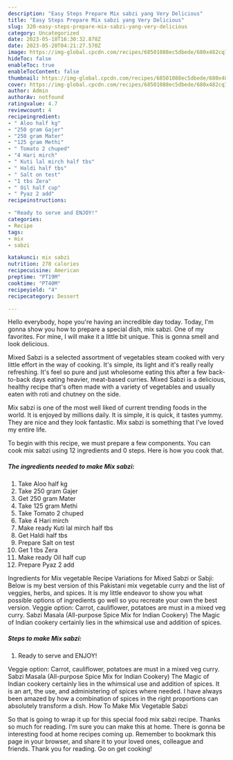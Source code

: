 ```yaml
---
description: "Easy Steps Prepare Mix sabzi yang Very Delicious"
title: "Easy Steps Prepare Mix sabzi yang Very Delicious"
slug: 320-easy-steps-prepare-mix-sabzi-yang-very-delicious
category: Uncategorized
date: 2023-05-18T16:30:32.878Z
date: 2023-05-20T04:21:27.570Z
image: https://img-global.cpcdn.com/recipes/68501088ec5dbede/680x482cq70/mix-sabzi-recipe-main-photo.jpg
hideToc: false
enableToc: true
enableTocContent: false
thumbnail: https://img-global.cpcdn.com/recipes/68501088ec5dbede/680x482cq70/mix-sabzi-recipe-main-photo.jpg
cover: https://img-global.cpcdn.com/recipes/68501088ec5dbede/680x482cq70/mix-sabzi-recipe-main-photo.jpg
author: Admin
authorAv: notfound
ratingvalue: 4.7
reviewcount: 4
recipeingredient:
- " Aloo half kg"
- "250 gram Gajer"
- "250 gram Mater"
- "125 gram Methi"
- " Tomato 2 chuped"
- "4 Hari mirch"
- " Kuti lal mirch half tbs"
- " Haldi half tbs"
- " Salt on test"
- "1 tbs Zera"
- " Oil half cup"
- " Pyaz 2 add"
recipeinstructions:

- "Ready to serve and ENJOY!"
categories:
- Recipe
tags:
- mix
- sabzi

katakunci: mix sabzi 
nutrition: 278 calories
recipecuisine: American
preptime: "PT19M"
cooktime: "PT40M"
recipeyield: "4"
recipecategory: Dessert

---
```



Hello everybody, hope you're having an incredible day today. Today, I'm gonna show you how to prepare a special dish, mix sabzi. One of my favorites. For mine, I will make it a little bit unique. This is gonna smell and look delicious.

Mixed Sabzi is a selected assortment of vegetables steam cooked with very little effort in the way of cooking. It&#39;s simple, its light and it&#39;s really really refreshing. It&#39;s feel so pure and just wholesome eating this after a few back-to-back days eating heavier, meat-based curries. Mixed Sabzi is a delicious, healthy recipe that&#39;s often made with a variety of vegetables and usually eaten with roti and chutney on the side.

Mix sabzi is one of the most well liked of current trending foods in the world. It is enjoyed by millions daily. It is simple, it is quick, it tastes yummy. They are nice and they look fantastic. Mix sabzi is something that I've loved my entire life.


To begin with this recipe, we must prepare a few components. You can cook mix sabzi using 12 ingredients and 0 steps. Here is how you cook that.

<!--inarticleads1-->

##### The ingredients needed to make Mix sabzi:

1. Take  Aloo half kg
1. Take 250 gram Gajer
1. Get 250 gram Mater
1. Take 125 gram Methi
1. Take  Tomato 2 chuped
1. Take 4 Hari mirch
1. Make ready  Kuti lal mirch half tbs
1. Get  Haldi half tbs
1. Prepare  Salt on test
1. Get 1 tbs Zera
1. Make ready  Oil half cup
1. Prepare  Pyaz 2 add


Ingredients for Mix vegetable Recipe Variations for Mixed Sabzi or Sabji: Below is my best version of this Pakistani mix vegetable curry and the list of veggies, herbs, and spices. It is my little endeavor to show you what possible options of ingredients go well so you recreate your own the best version. Veggie option: Carrot, cauliflower, potatoes are must in a mixed veg curry. Sabzi Masala (All-purpose Spice Mix for Indian Cookery) The Magic of Indian cookery certainly lies in the whimsical use and addition of spices. 

<!--inarticleads2-->

##### Steps to make Mix sabzi:


1. Ready to serve and ENJOY!

Veggie option: Carrot, cauliflower, potatoes are must in a mixed veg curry. Sabzi Masala (All-purpose Spice Mix for Indian Cookery) The Magic of Indian cookery certainly lies in the whimsical use and addition of spices. It is an art, the use, and administering of spices where needed. I have always been amazed by how a combination of spices in the right proportions can absolutely transform a dish. How To Make Mix Vegetable Sabzi 

So that is going to wrap it up for this special food mix sabzi recipe. Thanks so much for reading. I'm sure you can make this at home. There is gonna be interesting food at home recipes coming up. Remember to bookmark this page in your browser, and share it to your loved ones, colleague and friends. Thank you for reading. Go on get cooking!

